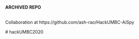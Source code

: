 **ARCHIVED REPO** 
<p></br>Collaboration at https://github.com/ash-rao/HackUMBC-AiSpy</p>
# hackUMBC2020

